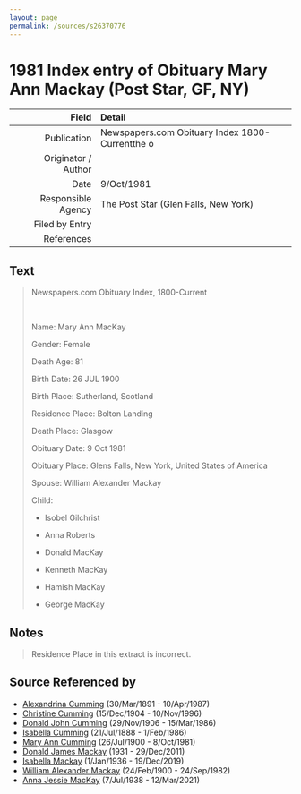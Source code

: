 ```yaml
---
layout: page
permalink: /sources/s26370776
---
```


# 1981 Index entry of Obituary Mary Ann Mackay (Post Star, GF, NY)

Field | Detail
---:|:---
Publication | Newspapers.com Obituary Index 1800-Currentthe o
Originator / Author | 
Date | 9/Oct/1981
Responsible Agency | The Post Star (Glen Falls, New York)
Filed by Entry | 
References | 

## Text

> Newspapers.com Obituary Index, 1800-Current
>
> <br/>
>
> Name: Mary Ann MacKay
>
> Gender: Female
>
> Death Age: 81
>
> Birth Date: 26 JUL 1900
>
> Birth Place: Sutherland, Scotland
>
> Residence Place: Bolton Landing
>
> Death Place: Glasgow
>
> Obituary Date: 9 Oct 1981
>
> Obituary Place: Glens Falls, New York, United States of America
>
> Spouse: William Alexander Mackay
>
> Child: 
>
>   * Isobel Gilchrist
>
>   * Anna Roberts
>
>   * Donald MacKay
>
>   * Kenneth MacKay
>
>   * Hamish MacKay
>
>   * George MacKay
>

## Notes

> Residence Place in this extract is incorrect.
>


## Source Referenced by

* [Alexandrina Cumming](../people/@57186713@-alexandrina-cumming-b1891-3-30-d1987-4-10.md) (30/Mar/1891 - 10/Apr/1987)
* [Christine Cumming](../people/@24328630@-christine-cumming-b1904-12-15-d1996-11-10.md) (15/Dec/1904 - 10/Nov/1996)
* [Donald John Cumming](../people/@22331378@-donald-john-cumming-b1906-11-29-d1986-3-15.md) (29/Nov/1906 - 15/Mar/1986)
* [Isabella Cumming](../people/@84684994@-isabella-cumming-b1888-7-21-d1986-2-1.md) (21/Jul/1888 - 1/Feb/1986)
* [Mary Ann Cumming](../people/@48241984@-mary-ann-cumming-b1900-7-26-d1981-10-8.md) (26/Jul/1900 - 8/Oct/1981)
* [Donald James Mackay](../people/@43065376@-donald-james-mackay-b1931-d2011-12-29.md) (1931 - 29/Dec/2011)
* [Isabella Mackay](../people/@25303611@-isabella-mackay-b1936-1-1-d2019-12-19.md) (1/Jan/1936 - 19/Dec/2019)
* [William Alexander Mackay](../people/@9383584@-william-alexander-mackay-b1900-2-24-d1982-9-24.md) (24/Feb/1900 - 24/Sep/1982)
* [Anna Jessie MacKay](../people/@41265374@-anna-jessie-mackay-b1938-7-7-d2021-3-12.md) (7/Jul/1938 - 12/Mar/2021)
